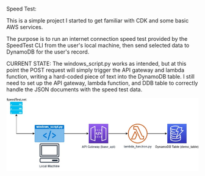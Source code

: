 Speed Test:

This is a simple project I started to get familiar with CDK and some basic AWS services. 

The purpose is to run an internet connection speed test provided by the SpeedTest CLI from the user's local machine,
then send selected data to DynamoDB for the user's record. 

CURRENT STATE: The windows_script.py works as intended, but at this point the POST request will simply trigger 
the API gateway and lambda function, writing a hard-coded piece of text into the DynamoDB table. 
I still need to set up the API gateway, lambda function, and DDB table to correctly handle 
the JSON documents with the speed test data.

![Alt text](speed_test_diagram.jpg?raw=true "speed_test_diagram")